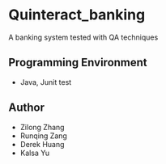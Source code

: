 # Quinteract_banking
A banking system tested with QA techniques

Programming Environment
--------------------------
- Java, Junit test

Author
--------------------------
- Zilong Zhang 
- Runqing Zang
- Derek Huang 
- Kalsa Yu
